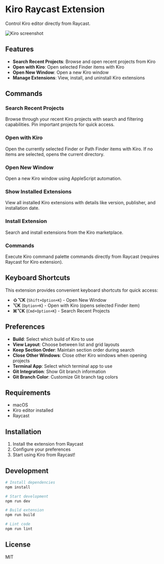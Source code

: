 # Kiro Raycast Extension

Control Kiro editor directly from Raycast.

![Kiro screenshot](./metadata/kiro-1.png,./metadata/kiro-2.png,./metadata/kiro-3.png,)

## Features

- **Search Recent Projects**: Browse and open recent projects from Kiro
- **Open with Kiro**: Open selected Finder items with Kiro
- **Open New Window**: Open a new Kiro window
- **Manage Extensions**: View, install, and uninstall Kiro extensions

## Commands

### Search Recent Projects
Browse through your recent Kiro projects with search and filtering capabilities. Pin important projects for quick access.

### Open with Kiro
Open the currently selected Finder or Path Finder items with Kiro. If no items are selected, opens the current directory.

### Open New Window
Open a new Kiro window using AppleScript automation.

### Show Installed Extensions
View all installed Kiro extensions with details like version, publisher, and installation date.

### Install Extension
Search and install extensions from the Kiro marketplace.

### Commands
Execute Kiro command palette commands directly from Raycast (requires Raycast for Kiro extension).

## Keyboard Shortcuts

This extension provides convenient keyboard shortcuts for quick access:

- **⇧⌥K** (`Shift+Option+K`) - Open New Window
- **⌥K** (`Option+K`) - Open with Kiro (opens selected Finder item)
- **⌘⌥K** (`Cmd+Option+K`) - Search Recent Projects

## Preferences

- **Build**: Select which build of Kiro to use
- **View Layout**: Choose between list and grid layouts
- **Keep Section Order**: Maintain section order during search
- **Close Other Windows**: Close other Kiro windows when opening projects
- **Terminal App**: Select which terminal app to use
- **Git Integration**: Show Git branch information
- **Git Branch Color**: Customize Git branch tag colors

## Requirements

- macOS
- Kiro editor installed
- Raycast

## Installation

1. Install the extension from Raycast
2. Configure your preferences
3. Start using Kiro from Raycast!

## Development

```bash
# Install dependencies
npm install

# Start development
npm run dev

# Build extension
npm run build

# Lint code
npm run lint
```

## License

MIT 